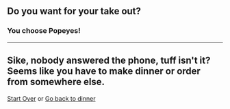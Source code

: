 ## Do you want for your take out?
### You choose Popeyes!
---
Sike, nobody answered the phone, tuff isn't it? Seems like you have to make dinner or order from somewhere else.
---
[Start Over](../cooking-food.md)
or
[Go back to dinner](dinner.md)
